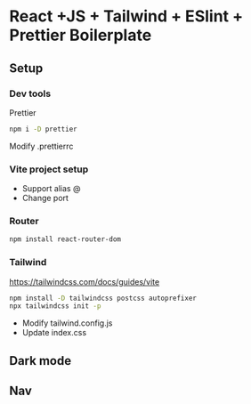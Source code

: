 # React +JS + Tailwind + ESlint + Prettier Boilerplate

## Setup
### Dev tools
Prettier
```sh
npm i -D prettier
```
Modify .prettierrc

### Vite project setup
- Support alias @
- Change port

### Router
```sh
npm install react-router-dom
```
### Tailwind

https://tailwindcss.com/docs/guides/vite
```sh
npm install -D tailwindcss postcss autoprefixer
npx tailwindcss init -p
```
- Modify tailwind.config.js
- Update index.css


## Dark mode


## Nav

